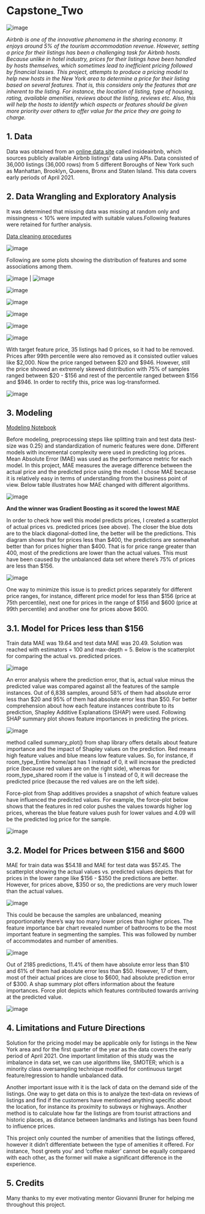 # Capstone_Two

![image](https://user-images.githubusercontent.com/82134417/133855823-29ace47c-4935-4ad1-884a-e3aa668b934f.png)  

*Airbnb is one of the innovative phenomena in the sharing economy. It enjoys around 5% of the tourism accommodation revenue. However, setting a price for their listings has been a challenging task for Airbnb hosts. Because unlike in hotel industry, prices for their listings have been handled by hosts themselves, which sometimes lead to inefficient pricing followed by financial losses. This project, attempts to produce a pricing model to help new hosts in the New York area to determine a price for their listing based on several features. That is, this considers only the features that are inherent to the listing. For instance, the location of listing, type of housing, rating, available amenities, reviews about the listing, reviews etc. Also, this will help the hosts to identify which aspects or features should be given more priority over others to offer value for the price they are going to charge.*

## 1. Data  
Data was obtained from an [online data site](http://insideairbnb.com/get-the-data.html) called insideairbnb, which sources publicly available Airbnb listings’ data using APIs. Data consisted of 36,000 listings (36,000 rows) from 5 different Boroughs of New York such as Manhattan, Brooklyn, Queens, Bronx and Staten Island. This data covers early periods of April 2021.

## 2. Data Wrangling and Exploratory Analysis
It was determined that missing data was missing at random only and missingness < 10% were imputed with suitable values.Following features were retained for further analysis.

[Data cleaning procedures](https://github.com/BS12345678/Capstone_Two/blob/main/01_ABNB_DataWrangling.ipynb)  

![image](https://user-images.githubusercontent.com/82134417/133856343-9b4d1b74-4b9a-424f-a4bb-d39accac5360.png)

Following are some plots showing the distribution of features and some associations among them.

![image](https://user-images.githubusercontent.com/82134417/133856452-6abcbefc-9f01-4c38-b25f-501f87ada8ba.png) | ![image](https://user-images.githubusercontent.com/82134417/133856479-8af08271-8eeb-4805-870f-4258394ee6c0.png)

![image](https://user-images.githubusercontent.com/82134417/133856672-d62d610e-2981-4d9b-866d-86eaac14ce10.png)  

![image](https://user-images.githubusercontent.com/82134417/133856724-53552bd7-6be5-4a0a-bf4e-25787a48b67c.png)  

![image](https://user-images.githubusercontent.com/82134417/133856781-16bdb593-689a-4fb2-9de2-177a42030162.png)  

![image](https://user-images.githubusercontent.com/82134417/133856841-b793d9d5-b3c5-4249-a509-221e8f0738d2.png)  

![image](https://user-images.githubusercontent.com/82134417/133856881-c93aa703-c525-4703-908f-9b8b7db1a696.png)  

With target feature price, 35 listings had 0 prices, so it had to be removed. Prices after 99th percentile were also removed as it consisted outlier values like $2,000. Now the price ranged between $20 and $946. However, still the price showed an extremely skewed distribution with 75% of samples ranged between $20 - $156 and rest of the percentile ranged between $156 and $946. In order to rectify this, price was log-transformed.

![image](https://user-images.githubusercontent.com/82134417/133856950-a8ce1ed9-8139-43a6-bab6-b7b25b19cf2d.png)  

## 3. Modeling
[Modeling Notebook](https://github.com/BS12345678/Capstone_Two/blob/main/04_ABNB_Modeling.ipynb)

Before modeling, preprocessing steps like splitting train and test data (test-size was 0.25) and standardization of numeric features were done. Different models with incremental complexity were used in predicting log prices. Mean Absolute Error (MAE) was used as the performance metric for each model. In this project, MAE measures the average difference between the actual price and the predicted price using the model. I chose MAE because it is relatively easy in terms of understanding from the business point of view. Below table illustrates how MAE changed with different algorithms.

![image](https://user-images.githubusercontent.com/82134417/133857070-e7b8fe77-75b3-45c7-a4d1-40159a0bc0e5.png)

**And the winner was Gradient Boosting as it scored the lowest MAE**

In order to check how well this model predicts prices, I created a scatterplot of actual prices vs. predicted prices (see above). The closer the blue dots are to the black diagonal-dotted line, the better will be the predictions. This diagram shows that for prices less than $400, the predictions are somewhat better than for prices higher than $400. That is for price range greater than 400, most of the predictions are lower than the actual values. This must have been caused by the unbalanced data set where there’s 75% of prices are less than $156.

![image](https://user-images.githubusercontent.com/82134417/133857122-43f06e67-404a-4eeb-ad95-6e726b154869.png)  

One way to minimize this issue is to predict prices separately for different price ranges, for instance, different price model for less than $156 (price at 75th percentile), next one for prices in the range of $156 and $600 (price at 99th percentile) and another one for prices above $600.

## 3.1. Model for Prices less than $156
Train data MAE was 19.64 and test data MAE was 20.49. Solution was reached with estimators = 100 and max-depth = 5. Below is the scatterplot for comparing the actual vs. predicted prices.

![image](https://user-images.githubusercontent.com/82134417/133857180-14ec2c33-d4a4-469f-a284-b50032297577.png)  

An error analysis where the prediction error, that is, actual value minus the predicted value was compared against all the features of the sample instances. Out of 6,838 samples, around 58% of them had absolute error less than $20 and 95% of them had absolute error less than $50. For better comprehension about how each feature instances contribute to its prediction, Shapley Additive Explanations (SHAP) were used. Following SHAP summary plot shows feature importances in predicting the prices.

![image](https://user-images.githubusercontent.com/82134417/133857217-51a85480-54ab-4ba7-849b-2ae5743c8bfe.png)

method called summary_plot() from shap library offers details about feature importance and the impact of Shapley values on the prediction. Red means high feature values and blue means low feature values. So, for instance, if room_type_Entire home/apt has 1 instead of 0, it will increase the predicted price (because red values are on the right side), whereas for room_type_shared room if the value is 1 instead of 0, it will decrease the predicted price (because the red values are on the left side).

Force-plot from Shap additives provides a snapshot of which feature values have influenced the predicted values. For example, the force-plot below shows that the features in red color pushes the values towards higher log prices, whereas the blue feature values push for lower values and 4.09 will be the predicted log price for the sample.

![image](https://user-images.githubusercontent.com/82134417/133857250-73802026-8328-4dfb-87cf-59d408719856.png)  

## 3.2. Model for Prices between $156 and $600
MAE for train data was $54.18 and MAE for test data was $57.45. The scatterplot showing the actual values vs. predicted values depicts that for prices in the lower range like $156 - $350 the predictions are better. However, for prices above, $350 or so, the predictions are very much lower than the actual values.

![image](https://user-images.githubusercontent.com/82134417/133857299-c8d8be4a-20f3-45f2-afec-ce5c9097ace8.png)  

This could be because the samples are unbalanced, meaning proportionately there’s way too many lower prices than higher prices. The feature importance bar chart revealed number of bathrooms to be the most important feature in segmenting the samples. This was followed by number of accommodates and number of amenities.

![image](https://user-images.githubusercontent.com/82134417/133857349-b68fcfa5-8340-4a48-a776-6aa33f9478ea.png)  

Out of 2185 predictions, 11.4% of them have absolute error less than $10 and 61% of them had absolute error less than $50. However, 17 of them, most of their actual prices are close to $600, had absolute prediction error of $300. A shap summary plot offers information about the feature importances. Force plot depicts which features contributed towards arriving at the predicted value.

![image](https://user-images.githubusercontent.com/82134417/133857382-149148a0-2f25-48b7-8a37-51290b628bce.png)  

## 4. Limitations and Future Directions
Solution for the pricing model may be applicable only for listings in the New York area and for the first quarter of the year as the data covers the early period of April 2021. One important limitation of this study was the imbalance in data set, we can use algorithms like, SMOTER; which is a minority class oversampling technique modified for continuous target feature/regression to handle unbalanced data.

Another important issue with it is the lack of data on the demand side of the listings. One way to get data on this is to analyze the text-data on reviews of listings and find if the customers have mentioned anything specific about the location, for instance its proximity to subways or highways. Another method is to calculate how far the listings are from tourist attractions and historic places, as distance between landmarks and listings has been found to influence prices.

This project only counted the number of amenities that the listings offered, however it didn’t differentiate between the type of amenities it offered. For instance, ‘host greets you’ and ‘coffee maker’ cannot be equally compared with each other, as the former will make a significant difference in the experience.

## 5. Credits
Many thanks to my ever motivating mentor Giovanni Bruner for helping me throughout this project.
